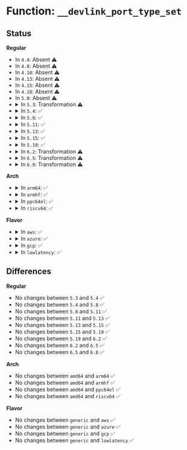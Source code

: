 # Function: <code>__devlink_port_type_set</code>

## Status
<b>Regular</b>
<ul>
<li>
In <code>4.4</code>: Absent ⚠️
</li>
<li>
In <code>4.8</code>: Absent ⚠️
</li>
<li>
In <code>4.10</code>: Absent ⚠️
</li>
<li>
In <code>4.13</code>: Absent ⚠️
</li>
<li>
In <code>4.15</code>: Absent ⚠️
</li>
<li>
In <code>4.18</code>: Absent ⚠️
</li>
<li>
In <code>5.0</code>: Absent ⚠️
</li>
<li>
<details>
<summary>In <code>5.3</code>: Transformation ⚠️</summary>

```c
void __devlink_port_type_set(struct devlink_port *devlink_port, enum devlink_port_type type, void *type_dev);
```

**Collision:** Unique Static

**Inline:** No

**Transformation:** True

**Instances:**

```
In net/core/devlink.c (0)
Location: net/core/devlink.c:5674
Inline: False
Direct callers:
  - net/core/devlink.c:devlink_port_type_clear
  - net/core/devlink.c:devlink_port_type_ib_set
  - net/core/devlink.c:devlink_port_type_eth_set
```
**Symbols:**

```
ffffffff8194d310-ffffffff8194d381: __devlink_port_type_set (STB_LOCAL)
ffffffff8195237f-ffffffff81952392: __devlink_port_type_set.cold (STB_LOCAL)
```
</details>
</li>
<li>
<details>
<summary>In <code>5.4</code>: ✅</summary>

```c
void __devlink_port_type_set(struct devlink_port *devlink_port, enum devlink_port_type type, void *type_dev);
```

**Collision:** Unique Static

**Inline:** No

**Transformation:** False

**Instances:**

```
In net/core/devlink.c (ffffffff81982c70)
Location: net/core/devlink.c:6371
Inline: False
Direct callers:
  - net/core/devlink.c:devlink_port_type_clear
  - net/core/devlink.c:devlink_port_type_ib_set
  - net/core/devlink.c:devlink_port_type_eth_set
```
**Symbols:**

```
ffffffff81982c70-ffffffff81982cdd: __devlink_port_type_set (STB_LOCAL)
```
</details>
</li>
<li>
<details>
<summary>In <code>5.8</code>: ✅</summary>

```c
void __devlink_port_type_set(struct devlink_port *devlink_port, enum devlink_port_type type, void *type_dev);
```

**Collision:** Unique Static

**Inline:** No

**Transformation:** False

**Instances:**

```
In net/core/devlink.c (ffffffff81a5ad10)
Location: net/core/devlink.c:7307
Inline: False
Direct callers:
  - net/core/devlink.c:devlink_port_type_clear
  - net/core/devlink.c:devlink_port_type_ib_set
  - net/core/devlink.c:devlink_port_type_eth_set
```
**Symbols:**

```
ffffffff81a5ad10-ffffffff81a5ad7d: __devlink_port_type_set (STB_LOCAL)
```
</details>
</li>
<li>
<details>
<summary>In <code>5.11</code>: ✅</summary>

```c
void __devlink_port_type_set(struct devlink_port *devlink_port, enum devlink_port_type type, void *type_dev);
```

**Collision:** Unique Static

**Inline:** No

**Transformation:** False

**Instances:**

```
In net/core/devlink.c (ffffffff81a66650)
Location: net/core/devlink.c:8187
Inline: False
Direct callers:
  - net/core/devlink.c:devlink_port_type_clear
  - net/core/devlink.c:devlink_port_type_ib_set
  - net/core/devlink.c:devlink_port_type_eth_set
```
**Symbols:**

```
ffffffff81a66650-ffffffff81a666c2: __devlink_port_type_set (STB_LOCAL)
```
</details>
</li>
<li>
<details>
<summary>In <code>5.13</code>: ✅</summary>

```c
void __devlink_port_type_set(struct devlink_port *devlink_port, enum devlink_port_type type, void *type_dev);
```

**Collision:** Unique Static

**Inline:** No

**Transformation:** False

**Instances:**

```
In net/core/devlink.c (ffffffff81a46ba0)
Location: net/core/devlink.c:8406
Inline: False
Direct callers:
  - net/core/devlink.c:devlink_port_type_clear
  - net/core/devlink.c:devlink_port_type_ib_set
  - net/core/devlink.c:devlink_port_type_eth_set
```
**Symbols:**

```
ffffffff81a46ba0-ffffffff81a46c12: __devlink_port_type_set (STB_LOCAL)
```
</details>
</li>
<li>
<details>
<summary>In <code>5.15</code>: ✅</summary>

```c
void __devlink_port_type_set(struct devlink_port *devlink_port, enum devlink_port_type type, void *type_dev);
```

**Collision:** Unique Static

**Inline:** No

**Transformation:** False

**Instances:**

```
In net/core/devlink.c (ffffffff81b019a0)
Location: net/core/devlink.c:9149
Inline: False
Direct callers:
  - net/core/devlink.c:devlink_port_type_clear
  - net/core/devlink.c:devlink_port_type_ib_set
  - net/core/devlink.c:devlink_port_type_eth_set
```
**Symbols:**

```
ffffffff81b019a0-ffffffff81b01a13: __devlink_port_type_set (STB_LOCAL)
```
</details>
</li>
<li>
<details>
<summary>In <code>5.19</code>: ✅</summary>

```c
void __devlink_port_type_set(struct devlink_port *devlink_port, enum devlink_port_type type, void *type_dev);
```

**Collision:** Unique Static

**Inline:** No

**Transformation:** False

**Instances:**

```
In net/core/devlink.c (ffffffff81c80fc0)
Location: net/core/devlink.c:9756
Inline: False
Direct callers:
  - net/core/devlink.c:devlink_port_type_clear
  - net/core/devlink.c:devlink_port_type_ib_set
  - net/core/devlink.c:devlink_port_type_eth_set
```
**Symbols:**

```
ffffffff81c80fc0-ffffffff81c81049: __devlink_port_type_set (STB_LOCAL)
```
</details>
</li>
<li>
<details>
<summary>In <code>6.2</code>: Transformation ⚠️</summary>

```c
void __devlink_port_type_set(struct devlink_port *devlink_port, enum devlink_port_type type, void *type_dev);
```

**Collision:** Unique Static

**Inline:** No

**Transformation:** True

**Instances:**

```
In net/core/devlink.c (0)
Location: net/core/devlink.c:10393
Inline: False
Direct callers:
  - net/core/devlink.c:devlink_netdevice_event
  - net/core/devlink.c:devlink_netdevice_event
  - net/core/devlink.c:devlink_netdevice_event
  - net/core/devlink.c:devlink_netdevice_event
  - net/core/devlink.c:devlink_port_type_clear
  - net/core/devlink.c:devlink_port_type_ib_set
  - net/core/devlink.c:devlink_port_type_eth_set
```
**Symbols:**

```
ffffffff81e3e060-ffffffff81e3e357: __devlink_port_type_set (STB_LOCAL)
ffffffff820ad2af-ffffffff820ad2c4: __devlink_port_type_set.cold (STB_LOCAL)
```
</details>
</li>
<li>
<details>
<summary>In <code>6.5</code>: Transformation ⚠️</summary>

```c
void __devlink_port_type_set(struct devlink_port *devlink_port, enum devlink_port_type type, void *type_dev);
```

**Collision:** Unique Static

**Inline:** No

**Transformation:** True

**Instances:**

```
In net/devlink/leftover.c (0)
Location: net/devlink/leftover.c:6962
Inline: False
Direct callers:
  - net/devlink/leftover.c:devlink_port_netdevice_event
  - net/devlink/leftover.c:devlink_port_netdevice_event
  - net/devlink/leftover.c:devlink_port_netdevice_event
  - net/devlink/leftover.c:devlink_port_netdevice_event
  - net/devlink/leftover.c:devlink_port_type_clear
  - net/devlink/leftover.c:devlink_port_type_ib_set
  - net/devlink/leftover.c:devlink_port_type_eth_set
```
**Symbols:**

```
ffffffff8203dc40-ffffffff8203df3f: __devlink_port_type_set (STB_LOCAL)
ffffffff821365b1-ffffffff821365c6: __devlink_port_type_set.cold (STB_LOCAL)
```
</details>
</li>
<li>
<details>
<summary>In <code>6.8</code>: Transformation ⚠️</summary>

```c
void __devlink_port_type_set(struct devlink_port *devlink_port, enum devlink_port_type type, void *type_dev);
```

**Collision:** Unique Static

**Inline:** No

**Transformation:** True

**Instances:**

```
In net/devlink/port.c (0)
Location: net/devlink/port.c:1143
Inline: False
Direct callers:
  - net/devlink/port.c:devlink_port_netdevice_event
  - net/devlink/port.c:devlink_port_netdevice_event
  - net/devlink/port.c:devlink_port_netdevice_event
  - net/devlink/port.c:devlink_port_netdevice_event
  - net/devlink/port.c:devlink_port_type_clear
  - net/devlink/port.c:devlink_port_type_ib_set
  - net/devlink/port.c:devlink_port_type_eth_set
```
**Symbols:**

```
ffffffff821074c0-ffffffff821077cf: __devlink_port_type_set (STB_LOCAL)
ffffffff8221809c-ffffffff822180b1: __devlink_port_type_set.cold (STB_LOCAL)
```
</details>
</li>
</ul>
<b>Arch</b>
<ul>
<li>
<details>
<summary>In <code>arm64</code>: ✅</summary>

```c
void __devlink_port_type_set(struct devlink_port *devlink_port, enum devlink_port_type type, void *type_dev);
```

**Collision:** Unique Static

**Inline:** No

**Transformation:** False

**Instances:**

```
In net/core/devlink.c (ffff800010c2ad90)
Location: net/core/devlink.c:6371
Inline: False
Direct callers:
  - net/core/devlink.c:devlink_port_type_clear
  - net/core/devlink.c:devlink_port_type_ib_set
  - net/core/devlink.c:devlink_port_type_eth_set
```
**Symbols:**

```
ffff800010c2ad90-ffff800010c2ae84: __devlink_port_type_set (STB_LOCAL)
```
</details>
</li>
<li>
<details>
<summary>In <code>armhf</code>: ✅</summary>

```c
void __devlink_port_type_set(struct devlink_port *devlink_port, enum devlink_port_type type, void *type_dev);
```

**Collision:** Unique Static

**Inline:** No

**Transformation:** False

**Instances:**

```
In net/core/devlink.c (c0d421d4)
Location: net/core/devlink.c:6371
Inline: False
Direct callers:
  - net/core/devlink.c:devlink_port_type_clear
  - net/core/devlink.c:devlink_port_type_ib_set
  - net/core/devlink.c:devlink_port_type_eth_set
```
**Symbols:**

```
c0d421d4-c0d4225c: __devlink_port_type_set (STB_LOCAL)
```
</details>
</li>
<li>
<details>
<summary>In <code>ppc64el</code>: ✅</summary>

```c
void __devlink_port_type_set(struct devlink_port *devlink_port, enum devlink_port_type type, void *type_dev);
```

**Collision:** Unique Static

**Inline:** No

**Transformation:** False

**Instances:**

```
In net/core/devlink.c (c000000000d20330)
Location: net/core/devlink.c:6371
Inline: False
Direct callers:
  - net/core/devlink.c:devlink_port_type_clear
  - net/core/devlink.c:devlink_port_type_ib_set
  - net/core/devlink.c:devlink_port_type_eth_set
```
**Symbols:**

```
c000000000d20330-c000000000d203dc: __devlink_port_type_set (STB_LOCAL)
```
</details>
</li>
<li>
<details>
<summary>In <code>riscv64</code>: ✅</summary>

```c
void __devlink_port_type_set(struct devlink_port *devlink_port, enum devlink_port_type type, void *type_dev);
```

**Collision:** Unique Static

**Inline:** No

**Transformation:** False

**Instances:**

```
In net/core/devlink.c (ffffffe0007a23ac)
Location: net/core/devlink.c:6371
Inline: False
Direct callers:
  - net/core/devlink.c:devlink_port_type_clear
  - net/core/devlink.c:devlink_port_type_ib_set
  - net/core/devlink.c:devlink_port_type_eth_set
```
**Symbols:**

```
ffffffe0007a23ac-ffffffe0007a2436: __devlink_port_type_set (STB_LOCAL)
```
</details>
</li>
</ul>
<b>Flavor</b>
<ul>
<li>
<details>
<summary>In <code>aws</code>: ✅</summary>

```c
void __devlink_port_type_set(struct devlink_port *devlink_port, enum devlink_port_type type, void *type_dev);
```

**Collision:** Unique Static

**Inline:** No

**Transformation:** False

**Instances:**

```
In net/core/devlink.c (ffffffff81922ae0)
Location: net/core/devlink.c:6371
Inline: False
Direct callers:
  - net/core/devlink.c:devlink_port_type_clear
  - net/core/devlink.c:devlink_port_type_ib_set
  - net/core/devlink.c:devlink_port_type_eth_set
```
**Symbols:**

```
ffffffff81922ae0-ffffffff81922b4d: __devlink_port_type_set (STB_LOCAL)
```
</details>
</li>
<li>
<details>
<summary>In <code>azure</code>: ✅</summary>

```c
void __devlink_port_type_set(struct devlink_port *devlink_port, enum devlink_port_type type, void *type_dev);
```

**Collision:** Unique Static

**Inline:** No

**Transformation:** False

**Instances:**

```
In net/core/devlink.c (ffffffff818dc890)
Location: net/core/devlink.c:6371
Inline: False
Direct callers:
  - net/core/devlink.c:devlink_port_type_clear
  - net/core/devlink.c:devlink_port_type_ib_set
  - net/core/devlink.c:devlink_port_type_eth_set
```
**Symbols:**

```
ffffffff818dc890-ffffffff818dc8fd: __devlink_port_type_set (STB_LOCAL)
```
</details>
</li>
<li>
<details>
<summary>In <code>gcp</code>: ✅</summary>

```c
void __devlink_port_type_set(struct devlink_port *devlink_port, enum devlink_port_type type, void *type_dev);
```

**Collision:** Unique Static

**Inline:** No

**Transformation:** False

**Instances:**

```
In net/core/devlink.c (ffffffff81973c70)
Location: net/core/devlink.c:6371
Inline: False
Direct callers:
  - net/core/devlink.c:devlink_port_type_clear
  - net/core/devlink.c:devlink_port_type_ib_set
  - net/core/devlink.c:devlink_port_type_eth_set
```
**Symbols:**

```
ffffffff81973c70-ffffffff81973cdd: __devlink_port_type_set (STB_LOCAL)
```
</details>
</li>
<li>
<details>
<summary>In <code>lowlatency</code>: ✅</summary>

```c
void __devlink_port_type_set(struct devlink_port *devlink_port, enum devlink_port_type type, void *type_dev);
```

**Collision:** Unique Static

**Inline:** No

**Transformation:** False

**Instances:**

```
In net/core/devlink.c (ffffffff81996160)
Location: net/core/devlink.c:6371
Inline: False
Direct callers:
  - net/core/devlink.c:devlink_port_type_clear
  - net/core/devlink.c:devlink_port_type_ib_set
  - net/core/devlink.c:devlink_port_type_eth_set
```
**Symbols:**

```
ffffffff81996160-ffffffff819961cd: __devlink_port_type_set (STB_LOCAL)
```
</details>
</li>
</ul>

## Differences
<b>Regular</b>
<ul>
<li>
No changes between <code>5.3</code> and <code>5.4</code> ✅
</li>
<li>
No changes between <code>5.4</code> and <code>5.8</code> ✅
</li>
<li>
No changes between <code>5.8</code> and <code>5.11</code> ✅
</li>
<li>
No changes between <code>5.11</code> and <code>5.13</code> ✅
</li>
<li>
No changes between <code>5.13</code> and <code>5.15</code> ✅
</li>
<li>
No changes between <code>5.15</code> and <code>5.19</code> ✅
</li>
<li>
No changes between <code>5.19</code> and <code>6.2</code> ✅
</li>
<li>
No changes between <code>6.2</code> and <code>6.5</code> ✅
</li>
<li>
No changes between <code>6.5</code> and <code>6.8</code> ✅
</li>
</ul>
<b>Arch</b>
<ul>
<li>
No changes between <code>amd64</code> and <code>arm64</code> ✅
</li>
<li>
No changes between <code>amd64</code> and <code>armhf</code> ✅
</li>
<li>
No changes between <code>amd64</code> and <code>ppc64el</code> ✅
</li>
<li>
No changes between <code>amd64</code> and <code>riscv64</code> ✅
</li>
</ul>
<b>Flavor</b>
<ul>
<li>
No changes between <code>generic</code> and <code>aws</code> ✅
</li>
<li>
No changes between <code>generic</code> and <code>azure</code> ✅
</li>
<li>
No changes between <code>generic</code> and <code>gcp</code> ✅
</li>
<li>
No changes between <code>generic</code> and <code>lowlatency</code> ✅
</li>
</ul>
